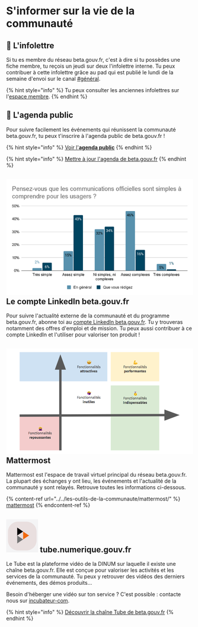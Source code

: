 # S'informer sur la vie de la communauté

## 📨 L'infolettre

Si tu es membre du réseau beta.gouv.fr, c'est à dire si tu possèdes une fiche membre, tu reçois un jeudi sur deux l'infolettre interne. Tu peux contribuer à cette infolettre grâce au pad qui est publié le lundi de la semaine d'envoi sur le canal [#général](https://mattermost.incubateur.net/betagouv/channels/town-square).

{% hint style="info" %}
Tu peux consulter les anciennes infolettres sur l'[espace membre](https://espace-membre.incubateur.net/newsletters).
{% endhint %}

## 📅 L'agenda public

Pour suivre facilement les événements qui réunissent la communauté beta.gouv.fr, tu peux t'inscrire à l'agenda public de beta.gouv.fr !

{% hint style="info" %}
[Voir l'**agenda public**](https://calendar.google.com/calendar/u/1?cid=MGllb25xYXAxcjVqZWFsNXVnZXVob292bGdAZ3JvdXAuY2FsZW5kYXIuZ29vZ2xlLmNvbQ)
{% endhint %}

{% hint style="info" %}
[Mettre à jour l'agenda de beta.gouv.fr](https://airtable.com/appFH3S7oLMxliFaG/shrWvcUAOJqllVqtj)
{% endhint %}

## <img src="../../.gitbook/assets/image (1) (1) (1).png" alt="" data-size="line"> Le compte LinkedIn beta.gouv.fr

Pour suivre l'actualité externe de la communauté et du programme beta.gouv.fr, abonne toi au [compte LinkedIn beta.gouv.fr](https://www.linkedin.com/company/betagouv/?viewAsMember=true). Tu y trouveras notamment des offres d'emploi et de mission. Tu peux aussi contribuer à ce compte LinkedIn et l'utiliser pour valoriser ton produit !

## <img src="../../.gitbook/assets/image (1) (1) (1) (1).png" alt="" data-size="line">Mattermost

Mattermost est l'espace de travail virtuel principal du réseau beta.gouv.fr. La plupart des échanges y ont lieu, les événements et l'actualité de la communauté y sont relayés. Retrouve toutes les informations ci-dessous.

{% content-ref url="../../les-outils-de-la-communaute/mattermost/" %}
[mattermost](../../les-outils-de-la-communaute/mattermost/)
{% endcontent-ref %}

## <img src="../../.gitbook/assets/image.png" alt="" data-size="line"> tube.numerique.gouv.fr

Le Tube est la plateforme vidéo de la DINUM sur laquelle il existe une chaîne beta.gouv.fr. Elle est conçue pour valoriser les activités et les services de la communauté.  Tu peux y retrouver des vidéos des derniers événements, des démos produits...&#x20;

Besoin d'héberger une vidéo sur ton service ? C'est possible : contacte nous sur [incubateur-com](https://mattermost.incubateur.net/betagouv/channels/incubateur-com).

{% hint style="info" %}
[Découvrir la chaîne Tube de beta.gouv.fr](https://tube.numerique.gouv.fr/c/animation_beta/videos?s=1)
{% endhint %}
